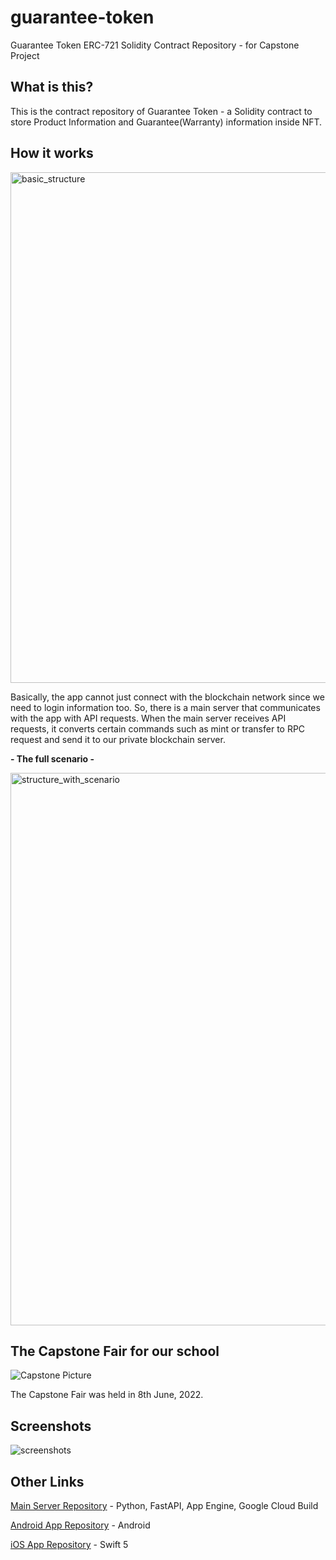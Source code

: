 # guarantee-token
Guarantee Token ERC-721 Solidity Contract Repository - for Capstone Project


## What is this?

This is the contract repository of Guarantee Token - a Solidity contract to store Product Information and Guarantee(Warranty) information inside NFT.


## How it works
<img width="817" alt="basic_structure" src="https://user-images.githubusercontent.com/27392567/172793224-e8b5bdd2-cb2f-4560-abf0-fc8814494709.png">

Basically, the app cannot just connect with the blockchain network since we need to login information too. 
So, there is a main server that communicates with the app with API requests.
When the main server receives API requests, it converts certain commands such as mint or transfer to RPC request and send it to our private blockchain server.


**- The full scenario -**


<img width="884" alt="structure_with_scenario" src="https://user-images.githubusercontent.com/27392567/172794251-795d930f-e469-415c-83a4-a022ef73c89e.png">



## The Capstone Fair for our school

![Capstone Picture](https://user-images.githubusercontent.com/27392567/172794929-e96807a9-a09a-4b0e-8114-8b940f05b4fc.jpg)

The Capstone Fair was held in 8th June, 2022.



## Screenshots


![screenshots](https://user-images.githubusercontent.com/27392567/172796876-e5935f06-5d47-4059-9b61-e7488c02da34.png)



## Other Links

[Main Server Repository](https://github.com/Taewan-P/guarantee-token-server) - Python, FastAPI, App Engine, Google Cloud Build


[Android App Repository](https://github.com/Taewan-P/guarantee-token-android-app) - Android


[iOS App Repository](https://github.com/PrismSpirit/GuaranteeWallet-iOS-app) - Swift 5
